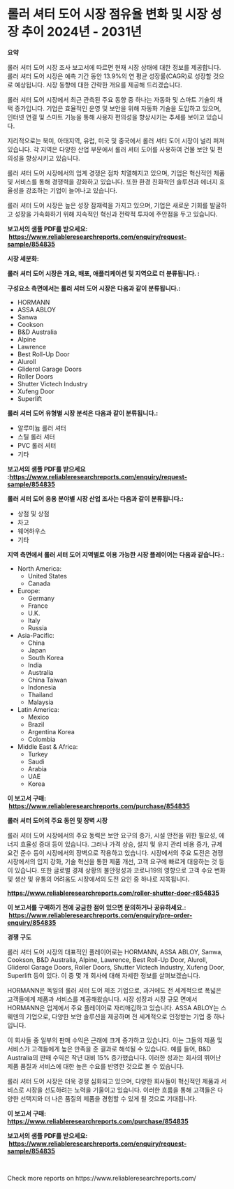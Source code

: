 <p><h1>롤러 셔터 도어 시장 점유율 변화 및 시장 성장 추이 2024년 - 2031년</h1></p><p><strong>요약</strong></p>
<p><p>롤러 셔터 도어 시장 조사 보고서에 따르면 현재 시장 상태에 대한 정보를 제공합니다. 롤러 셔터 도어 시장은 예측 기간 동안 13.9%의 연 평균 성장률(CAGR)로 성장할 것으로 예상됩니다. 시장 동향에 대한 간략한 개요를 제공해 드리겠습니다.</p><p>롤러 셔터 도어 시장에서 최근 관측된 주요 동향 중 하나는 자동화 및 스마트 기술의 채택 증가입니다. 기업은 효율적인 운영 및 보안을 위해 자동화 기술을 도입하고 있으며, 인터넷 연결 및 스마트 기능을 통해 사용자 편의성을 향상시키는 추세를 보이고 있습니다.</p><p>지리적으로는 북미, 아태지역, 유럽, 미국 및 중국에서 롤러 셔터 도어 시장이 널리 퍼져 있습니다. 각 지역은 다양한 산업 부문에서 롤러 셔터 도어를 사용하여 건물 보안 및 편의성을 향상시키고 있습니다.</p><p>롤러 셔터 도어 시장에서의 업계 경쟁은 점차 치열해지고 있으며, 기업은 혁신적인 제품 및 서비스를 통해 경쟁력을 강화하고 있습니다. 또한 환경 친화적인 솔루션과 에너지 효율성을 강조하는 기업이 늘어나고 있습니다.</p><p>롤러 셔터 도어 시장은 높은 성장 잠재력을 가지고 있으며, 기업은 새로운 기회를 발굴하고 성장을 가속화하기 위해 지속적인 혁신과 전략적 투자에 주안점을 두고 있습니다.</p></p>
<p><strong>보고서의 샘플 PDF를 받으세요: &nbsp;<a href="https://www.reliableresearchreports.com/enquiry/request-sample/854835">https://www.reliableresearchreports.com/enquiry/request-sample/854835</a></strong></p>
<p><strong>시장 세분화:</strong></p>
<p><strong> 롤러 셔터 도어 시장은 개요, 배포, 애플리케이션 및 지역으로 더 분류됩니다. :</strong></p>
<p><strong>구성요소 측면에서는 롤러 셔터 도어 시장은 다음과 같이 분류됩니다.:</strong></p>
<p><ul><li>HORMANN</li><li>ASSA ABLOY</li><li>Sanwa</li><li>Cookson</li><li>B&D Australia</li><li>Alpine</li><li>Lawrence</li><li>Best Roll-Up Door</li><li>Aluroll</li><li>Gliderol Garage Doors</li><li>Roller Doors</li><li>Shutter Victech Industry</li><li>Xufeng Door</li><li>Superlift</li></ul></p>
<p><strong> 롤러 셔터 도어 유형별 시장 분석은 다음과 같이 분류됩니다.:</strong></p>
<p><ul><li>알루미늄 롤러 셔터</li><li>스틸 롤러 셔터</li><li>PVC 롤러 셔터</li><li>기타</li></ul></p>
<p><strong>보고서의 샘플 PDF를 받으세요 :<a href="https://www.reliableresearchreports.com/enquiry/request-sample/854835">https://www.reliableresearchreports.com/enquiry/request-sample/854835</a></strong></p>
<p><strong> 롤러 셔터 도어 응용 분야별 시장 산업 조사는 다음과 같이 분류됩니다.:</strong></p>
<p><ul><li>상점 및 상점</li><li>차고</li><li>웨어하우스</li><li>기타</li></ul></p>
<p><strong>지역 측면에서 롤러 셔터 도어 지역별로 이용 가능한 시장 플레이어는 다음과 같습니다.:</strong></p>
<p><ul>
    <li>
        North America:
        <ul>
            <li>United States</li>
            <li>Canada</li>
        </ul>
    </li>
    <li>
        Europe:
        <ul>
            <li>Germany</li>
            <li>France</li>
            <li>U.K.</li>
            <li>Italy</li>
            <li>Russia</li>
        </ul>
    </li>
    <li>
        Asia-Pacific:
        <ul>
            <li>China</li>
            <li>Japan</li>
            <li>South Korea</li>
            <li>India</li>
            <li>Australia</li>
            <li>China Taiwan</li>
            <li>Indonesia</li>
            <li>Thailand</li>
            <li>Malaysia</li>
        </ul>
    </li>
    <li>
        Latin America:
        <ul>
            <li>Mexico</li>
            <li>Brazil</li>
            <li>Argentina Korea</li>
            <li>Colombia</li>
        </ul>
    </li>
    <li>
        Middle East & Africa:
        <ul>
            <li>Turkey</li>
            <li>Saudi</li>
            <li>Arabia</li>
            <li>UAE</li>
            <li>Korea</li>
        </ul>
    </li>
    </ul></p>
<p><strong>이 보고서 구매: &nbsp;<a href="https://www.reliableresearchreports.com/purchase/854835">https://www.reliableresearchreports.com/purchase/854835</a></strong></p>
<p><strong>롤러 셔터 도어의 주요 동인 및 장벽 시장</strong></p>
<p><p>롤러 셔터 도어 시장에서의 주요 동력은 보안 요구의 증가, 시설 안전을 위한 필요성, 에너지 효율성 증대 등이 있습니다. 그러나 가격 상승, 설치 및 유지 관리 비용 증가, 규제 요건 준수 등이 시장에서의 장벽으로 작용하고 있습니다. 시장에서의 주요 도전은 경쟁 시장에서의 입지 강화, 기술 혁신을 통한 제품 개선, 고객 요구에 빠르게 대응하는 것 등이 있습니다. 또한 글로벌 경제 상황의 불안정성과 코로나19의 영향으로 고객 수요 변화 및 생산 및 유통의 어려움도 시장에서의 도전 요인 중 하나로 지목됩니다.</p></p>
<p><strong><a href="https://www.reliableresearchreports.com/roller-shutter-door-r854835">https://www.reliableresearchreports.com/roller-shutter-door-r854835</a></strong></p>
<p><strong>이 보고서를 구매하기 전에 궁금한 점이 있으면 문의하거나 공유하세요.: &nbsp;<a href="https://www.reliableresearchreports.com/enquiry/pre-order-enquiry/854835">https://www.reliableresearchreports.com/enquiry/pre-order-enquiry/854835</a></strong></p>
<p><strong>경쟁 구도</strong></p>
<p><p>롤러 셔터 도어 시장의 대표적인 플레이어로는 HORMANN, ASSA ABLOY, Sanwa, Cookson, B&D Australia, Alpine, Lawrence, Best Roll-Up Door, Aluroll, Gliderol Garage Doors, Roller Doors, Shutter Victech Industry, Xufeng Door, Superlift 등이 있다. 이 중 몇 개 회사에 대해 자세한 정보를 살펴보겠습니다.</p><p>HORMANN은 독일의 롤러 셔터 도어 제조 기업으로, 과거에도 전 세계적으로 폭넓은 고객들에게 제품과 서비스를 제공해왔습니다. 시장 성장과 시장 규모 면에서 HORMANN은 업계에서 주요 플레이어로 자리매김하고 있습니다. ASSA ABLOY는 스웨덴의 기업으로, 다양한 보안 솔루션을 제공하며 전 세계적으로 인정받는 기업 중 하나입니다.</p><p>이 회사들 중 일부의 판매 수익은 근래에 크게 증가하고 있습니다. 이는 그들의 제품 및 서비스가 고객들에게 높은 만족을 준 결과로 해석될 수 있습니다. 예를 들어, B&D Australia의 판매 수익은 작년 대비 15% 증가했습니다. 이러한 성과는 회사의 뛰어난 제품 품질과 서비스에 대한 높은 수요를 반영한 것으로 볼 수 있습니다.</p><p>롤러 셔터 도어 시장은 더욱 경쟁 심화되고 있으며, 다양한 회사들이 혁신적인 제품과 서비스로 시장을 선도하려는 노력을 기울이고 있습니다. 이러한 흐름을 통해 고객들은 다양한 선택지와 더 나은 품질의 제품을 경험할 수 있게 될 것으로 기대됩니다.</p></p>
<p><strong>이 보고서 구매: &nbsp; <a href="https://www.reliableresearchreports.com/purchase/854835">https://www.reliableresearchreports.com/purchase/854835</a></strong></p>
<p><strong>보고서의 샘플 PDF를 받으세요: &nbsp;<a href="https://www.reliableresearchreports.com/enquiry/request-sample/854835">https://www.reliableresearchreports.com/enquiry/request-sample/854835</a></strong><strong></strong></p>
<p>&nbsp;</p>
<p>Check more reports on https://www.reliableresearchreports.com/</p>